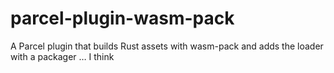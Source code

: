 # parcel-plugin-wasm-pack
A Parcel plugin that builds Rust assets with wasm-pack and adds the loader with a packager … I think
